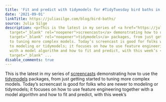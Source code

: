 ```yaml
---
title: 'Fit and predict with tidymodels for #TidyTuesday bird baths in Australia'
date: '2021-09-01'
linkTitle: https://juliasilge.com/blog/bird-baths/
source: Julia Silge
description: <p>This is the latest in my series of <a href="https://juliasilge.com/category/tidymodels/"
  target="_blank" rel="noopener">screencasts</a> demonstrating how to use the <a href="https://www.tidymodels.org/"
  target="_blank" rel="noopener">tidymodels</a> packages, from just getting started
  to tuning more complex models. Today’s screencast is good for folks who are newer
  to modeling or tidymodels; it focuses on how to use feature engineering together
  with a model algorithm and how to fit and predict, with this week’s <a href="https://github.com/rfordatascience/tidytuesday"
  target="_blank" ...
disable_comments: true
---
```

<p>This is the latest in my series of <a href="https://juliasilge.com/category/tidymodels/" target="_blank" rel="noopener">screencasts</a> demonstrating how to use the <a href="https://www.tidymodels.org/" target="_blank" rel="noopener">tidymodels</a> packages, from just getting started to tuning more complex models. Today’s screencast is good for folks who are newer to modeling or tidymodels; it focuses on how to use feature engineering together with a model algorithm and how to fit and predict, with this week’s <a href="https://github.com/rfordatascience/tidytuesday" target="_blank" ...